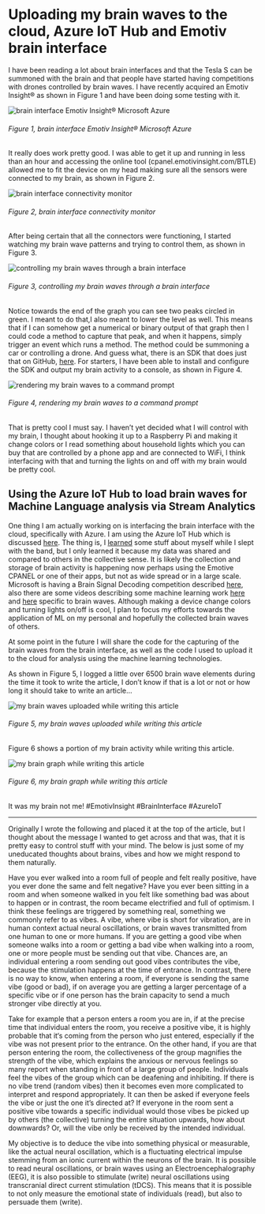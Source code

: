 # Uploading my brain waves to the cloud, Azure IoT Hub and Emotiv brain interface

I have been reading a lot about brain interfaces and that the Tesla S can be summoned with the brain and that people have started having competitions with drones controlled by brain waves.  I have recently acquired an Emotiv Insight® as shown in Figure 1 and have been doing some testing with it.

![brain interface Emotiv Insight® Microsoft Azure][FIGURE1]
###### Figure 1, brain interface Emotiv Insight® Microsoft Azure

It really does work pretty good.  I was able to get it up and running in less than an hour and accessing the online tool (cpanel.emotivinsight.com/BTLE) allowed me to fit the device on my head making sure all the sensors were connected to my brain, as shown in Figure 2.

![brain interface connectivity monitor][FIGURE2]
###### Figure 2, brain interface connectivity monitor

After being certain that all the connectors were functioning, I started watching my brain wave patterns and trying to control them, as shown in Figure 3.

![controlling my brain waves through a brain interface][FIGURE3]
###### Figure 3, controlling my brain waves through a brain interface

Notice towards the end of the graph you can see two peaks circled in green.  I meant to do that,I also meant to lower the level as well.  This means that if I can somehow get a numerical or binary output of that graph then I could code a method to capture that peak, and when it happens, simply trigger an event which runs a method.  The method could be summoning a car or controlling a drone.  And guess what, there is an SDK that does just that on GitHub, [here][LINK1].  For starters, I have been able to install and configure the SDK and output my brain activity to a console, as shown in Figure 4.

![rendering my brain waves to a command prompt][FIGURE4]
###### Figure 4, rendering my brain waves to a command prompt

That is pretty cool I must say.  I haven’t yet decided what I will control with my brain, I thought about hooking it up to a Raspberry Pi and making it change colors or I read something about household lights which you can buy that are controlled by a phone app and are connected to WiFi, I think interfacing with that and turning the lights on and off with my brain would be pretty cool.

## Using the Azure IoT Hub to load brain waves for Machine Language analysis via Stream Analytics

One thing I am actually working on is interfacing the brain interface with the cloud, specifically with Azure.  I am using the Azure IoT Hub which is discussed [here][LINK2].   The thing is, I [learned][LINK3] some stuff about myself while I slept with the band, but I only learned it because my data was shared and compared to others in the collective sense.  It is likely the collection and storage of brain activity is happening now perhaps using the Emotive CPANEL or one of their apps, but not as wide spread or in a large scale.  Microsoft is having a Brain Signal Decoding competition described [here][LINK4], also there are some videos describing some machine learning work [here][LINK5] and [here][LINK6] specific to brain waves.  Although making a device change colors and turning lights on/off is cool, I plan to focus my efforts towards the application of ML on my personal and hopefully the collected brain waves of others.

At some point in the future I will share the code for the capturing of the brain waves from the brain interface, as well as the code I used to upload it to the cloud for analysis using the machine learning technologies.

As shown in Figure 5, I logged a little over 6500 brain wave elements during the time it took to write the article,  I don’t know if that is a lot or not or how long it should take to write an article…

![my brain waves uploaded while writing this article][FIGURE5]
###### Figure 5, my brain waves uploaded while writing this article

Figure 6 shows a portion of my brain activity while writing this article.

![my brain graph while writing this article][FIGURE6]
###### Figure 6, my brain graph while writing this article

It was my brain not me! #EmotivInsight #BrainInterface #AzureIoT

-------------------------------------------------------

Originally I wrote the following and placed it at the top of the article, but I thought about the message I wanted to get across and that was, that it is pretty easy to control stuff with your mind.  The below is just some of my uneducated thoughts about brains, vibes and how we might respond to them naturally.

Have you ever walked into a room full of people and felt really positive, have you ever done the same and felt negative? Have you ever been sitting in a room and when someone walked in you felt like something bad was about to happen or in contrast, the room became electrified and full of optimism. I think these feelings are triggered by something real, something we commonly refer to as vibes. A vibe, where vibe is short for vibration, are in human context actual neural oscillations, or brain waves transmitted from one human to one or more humans. If you are getting a good vibe when someone walks into a room or getting a bad vibe when walking into a room, one or more people must be sending out that vibe. Chances are, an individual entering a room sending out good vibes contributes the vibe, because the stimulation happens at the time of entrance. In contrast, there is no way to know, when entering a room, if everyone is sending the same vibe (good or bad), if on average you are getting a larger percentage of a specific vibe or if one person has the brain capacity to send a much stronger vibe directly at you.

Take for example that a person enters a room you are in, if at the precise time that individual enters the room, you receive a positive vibe, it is highly probable that it‘s coming from the person who just entered, especially if the vibe was not present prior to the entrance. On the other hand, if you are that person entering the room, the collectiveness of the group magnifies the strength of the vibe, which explains the anxious or nervous feelings so many report when standing in front of a large group of people. Individuals feel the vibes of the group which can be deafening and inhibiting. If there is no vibe trend (random vibes) then it becomes even more complicated to interpret and respond appropriately. It can then be asked if everyone feels the vibe or just the one it’s directed at? If everyone in the room sent a positive vibe towards a specific individual would those vibes be picked up by others (the collective) turning the entire situation upwards, how about downwards? Or, will the vibe only be received by the intended individual.

My objective is to deduce the vibe into something physical or measurable, like the actual neural oscillation, which is a fluctuating electrical impulse stemming from an ionic current within the neurons of the brain. It is possible to read neural oscillations, or brain waves using an Electroencephalography (EEG), it is also possible to stimulate (write) neural oscillations using transcranial direct current stimulation (tDCS). This means that it is possible to not only measure the emotional state of individuals (read), but also to persuade them (write).

[FIGURE1]: ../images/2016/msdn-0930.png "Figure 1, brain interface Emotiv Insight® Microsoft Azure"
[FIGURE2]: ../images/2016/msdn-0931.png "Figure 2, brain interface connectivity monitor"
[FIGURE3]: ../images/2016/msdn-0932.png "Figure 3, controlling my brain waves through a brain interface"
[FIGURE4]: ../images/2016/msdn-0933.png "Figure 4, rendering my brain waves to a command prompt"
[FIGURE5]: ../images/2016/msdn-0934.png "Figure 5, my brain waves uploaded while writing this article"
[FIGURE6]: ../images/2016/msdn-0935.png "Figure 6, my brain graph while writing this article"

[LINK1]: https://github.com/Emotiv
[LINK2]: https://azure.microsoft.com/en-us/documentation/articles/iot-hub-csharp-csharp-getstarted/
[LINK3]: 2016-03-what-i-learned-from-sleeping-with-the-band.md
[LINK4]: https://gallery.cortanaintelligence.com/Competition/Decoding-Brain-Signals-2
[LINK5]: https://channel9.msdn.com/Series/FWTV-on-9/Decoding-Brainwaves-with-Azure-Machine-Learning
[LINK6]: https://channel9.msdn.com/Series/FWTV-on-9/Getting-Started-in-the-Decoding-Brain-Signals-Competition
